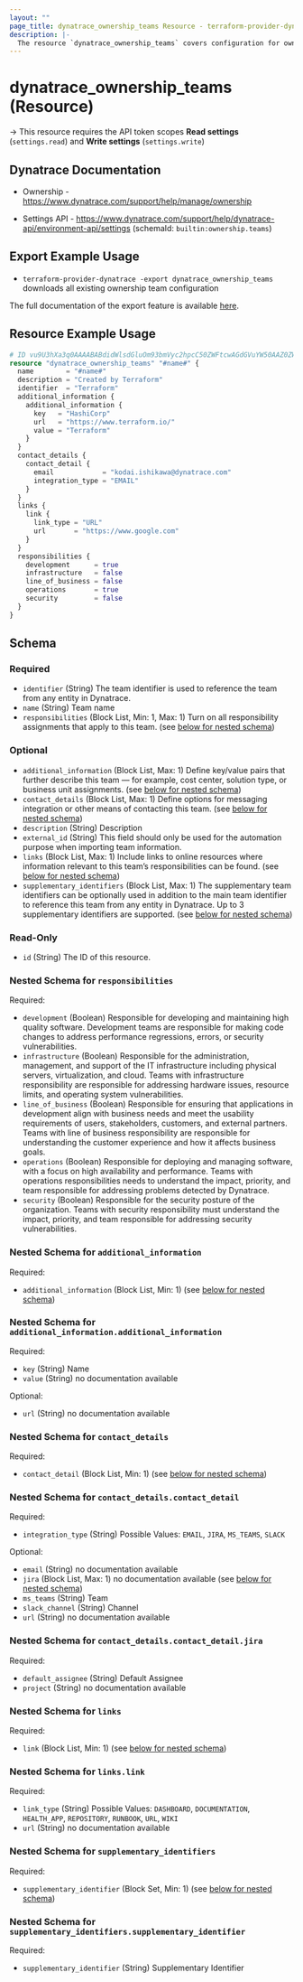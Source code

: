 ```yaml
---
layout: ""
page_title: dynatrace_ownership_teams Resource - terraform-provider-dynatrace"
description: |-
  The resource `dynatrace_ownership_teams` covers configuration for ownership teams
---
```


# dynatrace_ownership_teams (Resource)

-> This resource requires the API token scopes **Read settings** (`settings.read`) and **Write settings** (`settings.write`)

## Dynatrace Documentation

- Ownership - https://www.dynatrace.com/support/help/manage/ownership

- Settings API - https://www.dynatrace.com/support/help/dynatrace-api/environment-api/settings (schemaId: `builtin:ownership.teams`)

## Export Example Usage

- `terraform-provider-dynatrace -export dynatrace_ownership_teams` downloads all existing ownership team configuration

The full documentation of the export feature is available [here](https://registry.terraform.io/providers/dynatrace-oss/dynatrace/latest/docs/guides/export-v2).

## Resource Example Usage

```terraform
# ID vu9U3hXa3q0AAAABABdidWlsdGluOm93bmVyc2hpcC50ZWFtcwAGdGVuYW50AAZ0ZW5hbnQAJDYzMDE3YzMzLTdlYzUtMzc1Zi1iODdkLTcyNzM0MmRkMTlkZb7vVN4V2t6t
resource "dynatrace_ownership_teams" "#name#" {
  name        = "#name#"
  description = "Created by Terraform"
  identifier  = "Terraform"
  additional_information {
    additional_information {
      key   = "HashiCorp"
      url   = "https://www.terraform.io/"
      value = "Terraform"
    }
  }
  contact_details {
    contact_detail {
      email            = "kodai.ishikawa@dynatrace.com"
      integration_type = "EMAIL"
    }
  }
  links {
    link {
      link_type = "URL"
      url       = "https://www.google.com"
    }
  }
  responsibilities {
    development      = true
    infrastructure   = false
    line_of_business = false
    operations       = true
    security         = false
  }
}
```

<!-- schema generated by tfplugindocs -->
## Schema

### Required

- `identifier` (String) The team identifier is used to reference the team from any entity in Dynatrace.
- `name` (String) Team name
- `responsibilities` (Block List, Min: 1, Max: 1) Turn on all responsibility assignments that apply to this team. (see [below for nested schema](#nestedblock--responsibilities))

### Optional

- `additional_information` (Block List, Max: 1) Define key/value pairs that further describe this team — for example, cost center, solution type, or business unit assignments. (see [below for nested schema](#nestedblock--additional_information))
- `contact_details` (Block List, Max: 1) Define options for messaging integration or other means of contacting this team. (see [below for nested schema](#nestedblock--contact_details))
- `description` (String) Description
- `external_id` (String) This field should only be used for the automation purpose when importing team information.
- `links` (Block List, Max: 1) Include links to online resources where information relevant to this team’s responsibilities can be found. (see [below for nested schema](#nestedblock--links))
- `supplementary_identifiers` (Block List, Max: 1) The supplementary team identifiers can be optionally used in addition to the main team identifier to reference this team from any entity in Dynatrace. Up to 3 supplementary identifiers are supported. (see [below for nested schema](#nestedblock--supplementary_identifiers))

### Read-Only

- `id` (String) The ID of this resource.

<a id="nestedblock--responsibilities"></a>
### Nested Schema for `responsibilities`

Required:

- `development` (Boolean) Responsible for developing and maintaining high quality software. Development teams are responsible for making code changes to address performance regressions, errors, or security vulnerabilities.
- `infrastructure` (Boolean) Responsible for the administration, management, and support of the IT infrastructure including physical servers, virtualization, and cloud. Teams with infrastructure responsibility are responsible for addressing hardware issues, resource limits, and operating system vulnerabilities.
- `line_of_business` (Boolean) Responsible for ensuring that applications in development align with business needs and meet the usability requirements of users, stakeholders, customers, and external partners. Teams with line of business responsibility are responsible for understanding the customer experience and how it affects business goals.
- `operations` (Boolean) Responsible for deploying and managing software, with a focus on high availability and performance. Teams with operations responsibilities needs to understand the impact, priority, and team responsible for addressing problems detected by Dynatrace.
- `security` (Boolean) Responsible for the security posture of the organization. Teams with security responsibility must understand the impact, priority, and team responsible for addressing security vulnerabilities.


<a id="nestedblock--additional_information"></a>
### Nested Schema for `additional_information`

Required:

- `additional_information` (Block List, Min: 1) (see [below for nested schema](#nestedblock--additional_information--additional_information))

<a id="nestedblock--additional_information--additional_information"></a>
### Nested Schema for `additional_information.additional_information`

Required:

- `key` (String) Name
- `value` (String) no documentation available

Optional:

- `url` (String) no documentation available



<a id="nestedblock--contact_details"></a>
### Nested Schema for `contact_details`

Required:

- `contact_detail` (Block List, Min: 1) (see [below for nested schema](#nestedblock--contact_details--contact_detail))

<a id="nestedblock--contact_details--contact_detail"></a>
### Nested Schema for `contact_details.contact_detail`

Required:

- `integration_type` (String) Possible Values: `EMAIL`, `JIRA`, `MS_TEAMS`, `SLACK`

Optional:

- `email` (String) no documentation available
- `jira` (Block List, Max: 1) no documentation available (see [below for nested schema](#nestedblock--contact_details--contact_detail--jira))
- `ms_teams` (String) Team
- `slack_channel` (String) Channel
- `url` (String) no documentation available

<a id="nestedblock--contact_details--contact_detail--jira"></a>
### Nested Schema for `contact_details.contact_detail.jira`

Required:

- `default_assignee` (String) Default Assignee
- `project` (String) no documentation available




<a id="nestedblock--links"></a>
### Nested Schema for `links`

Required:

- `link` (Block List, Min: 1) (see [below for nested schema](#nestedblock--links--link))

<a id="nestedblock--links--link"></a>
### Nested Schema for `links.link`

Required:

- `link_type` (String) Possible Values: `DASHBOARD`, `DOCUMENTATION`, `HEALTH_APP`, `REPOSITORY`, `RUNBOOK`, `URL`, `WIKI`
- `url` (String) no documentation available



<a id="nestedblock--supplementary_identifiers"></a>
### Nested Schema for `supplementary_identifiers`

Required:

- `supplementary_identifier` (Block Set, Min: 1) (see [below for nested schema](#nestedblock--supplementary_identifiers--supplementary_identifier))

<a id="nestedblock--supplementary_identifiers--supplementary_identifier"></a>
### Nested Schema for `supplementary_identifiers.supplementary_identifier`

Required:

- `supplementary_identifier` (String) Supplementary Identifier
 